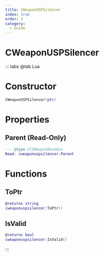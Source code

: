 ```yaml
---
title: CWeaponUSPSilencer
index: true
order: 2
category:
  - Guide
---
```


# CWeaponUSPSilencer

::: tabs
@tab Lua
# Constructor
```lua
CWeaponUSPSilencer(ptr)
```
# Properties
## Parent (Read-Only)
```lua
--- @type CCSWeaponBaseGun
Read: cweaponuspsilencer.Parent
```
# Functions
## ToPtr
```lua
@returns string
cweaponuspsilencer:ToPtr()
```
## IsValid
```lua
@returns bool
cweaponuspsilencer:IsValid()
```

:::